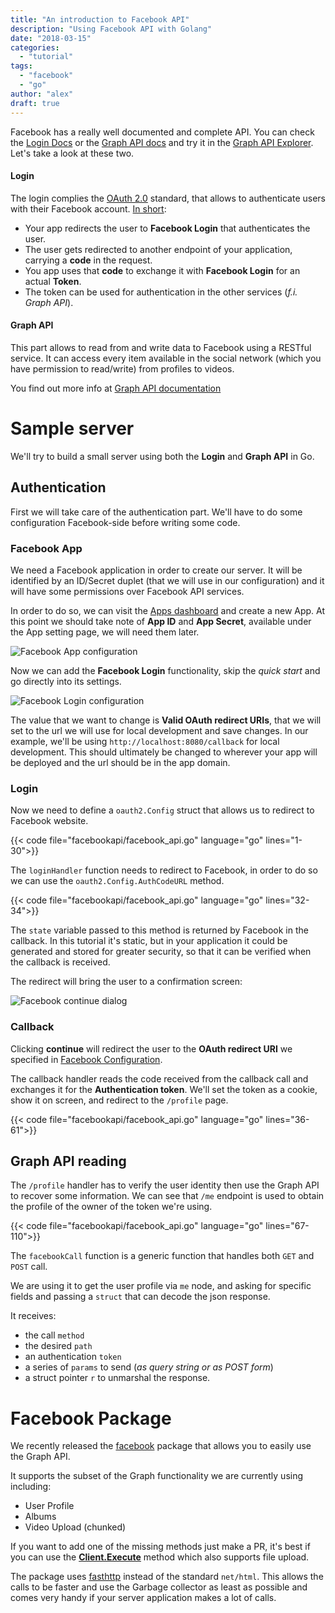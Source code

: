 ```yaml
---
title: "An introduction to Facebook API"
description: "Using Facebook API with Golang"
date: "2018-03-15"
categories:
  - "tutorial"
tags:
  - "facebook"
  - "go"
author: "alex"
draft: true
---
```


Facebook has a really well documented and complete API.
You can check the [Login Docs](https://developers.facebook.com/docs/facebook-login)
or the [Graph API docs](https://developers.facebook.com/docs/graph-api/)
and try it in the [Graph API Explorer](https://developers.facebook.com/tools/explorer/).
Let's take a look at these two.

#### Login

The login complies the [OAuth 2.0](https://oauth.net/2/) standard, that allows to authenticate users with their Facebook account. [In short](https://www.digitalocean.com/community/tutorials/an-introduction-to-oauth-2):

- Your app redirects the user to **Facebook Login** that authenticates the user.
- The user gets redirected to another endpoint of your application, carrying a **code** in the request.
- You app uses that **code** to exchange it with **Facebook Login** for an actual **Token**.
- The token can be used for authentication in the other services (*f.i. Graph API*).

#### Graph API

This part allows to read from and write data to Facebook using a RESTful service.
It can access every item available in the social network (which you have permission to read/write) from profiles to videos.

You find out more info at [Graph API documentation](https://developers.facebook.com/docs/graph-api/)

# Sample server

We'll try to build a small server using both the **Login** and **Graph API** in Go.

## Authentication

First we will take care of the authentication part. We'll have to do some configuration Facebook-side before writing some code.

### Facebook App

We need a Facebook application in order to create our server. It will be identified by an ID/Secret duplet (that we will use in our configuration) and it will have some permissions over Facebook API services.

In order to do so, we can visit the [Apps dashboard](https://developers.facebook.com/apps/) and create a new App. At this point we should take note of **App ID** and **App Secret**, available under the App setting page, we will need them later.

![Facebook App configuration](/images/facebook_appid.jpg)

Now we can add the **Facebook Login** functionality, skip the *quick start* and go directly into its settings.

![Facebook Login configuration](/images/facebook_callback.jpg)

The value that we want to change is **Valid OAuth redirect URIs**, that we will set to the url we will use for local development and save changes. In our example, we'll be using `http://localhost:8080/callback` for local development. This should ultimately be changed to wherever your app will be deployed and the url should be in the app domain.

### Login
Now we need to define a `oauth2.Config` struct that allows us to redirect to Facebook website.

{{< code file="facebookapi/facebook_api.go" language="go" lines="1-30">}}

The `loginHandler` function needs to redirect to Facebook, in order to do so we can use the `oauth2.Config.AuthCodeURL` method.

{{< code file="facebookapi/facebook_api.go" language="go" lines="32-34">}}

The `state` variable passed to this method is returned by Facebook in the callback.
In this tutorial it's static, but in your application it could be generated and stored for greater security, so that it can be verified when the callback is received.

The redirect will bring the user to a confirmation screen:

![Facebook continue dialog](/images/facebook_continue.jpg)

### Callback

Clicking **continue** will redirect the user to the **OAuth redirect URI** we specified in [Facebook Configuration](#facebook-configuration).

The callback handler reads the code received from the callback call and exchanges it for the **Authentication token**.
We'll set the token as a cookie, show it on screen, and redirect to the `/profile` page.

{{< code file="facebookapi/facebook_api.go" language="go" lines="36-61">}}

## Graph API reading

The `/profile` handler has to verify the user identity then use the Graph API to recover some information. We can see that `/me` endpoint is used to obtain the profile of the owner of the token we're using.

{{< code file="facebookapi/facebook_api.go" language="go" lines="67-110">}}

The `facebookCall` function is a generic function that handles both `GET` and `POST` call.

We are using it to get the user profile via `me` node, and asking for specific fields and passing a `struct` that can decode the json response.

It receives:

- the call `method`
- the desired `path`
- an authentication `token`
- a series of `params` to send (*as query string or as POST form*)
- a struct pointer `r` to unmarshal the response.

# Facebook Package

We recently released the [facebook](https://github.com/DauMau/facebook) package that allows you to easily use the Graph API.

It supports the subset of the Graph functionality we are currently using including:

- User Profile
- Albums
- Video Upload (chunked)

If you want to add one of the missing methods just make a PR, it's best if you can use the **[Client.Execute](https://godoc.org/github.com/DauMau/facebook#Client.Execute)**
method which also supports file upload.

The package uses [fasthttp](https://github.com/valyala/fasthttp) instead of the standard `net/html`.
This allows the calls to be faster and use the Garbage collector as least as possible and comes very handy if your server application makes a lot of calls.